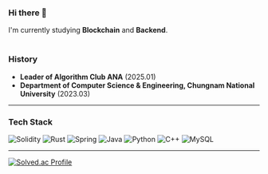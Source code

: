 ### Hi there 👋


I'm currently studying **Blockchain** and **Backend**.<br><br>

### History

- **Leader of Algorithm Club ANA** (2025.01)
- **Department of Computer Science & Engineering, Chungnam National University** (2023.03)
---




### Tech Stack

![Solidity](https://img.shields.io/badge/-Solidity-363636?style=flat-square&logo=solidity&logoColor=white)
![Rust](https://img.shields.io/badge/-Rust-000000?style=flat-square&logo=rust&logoColor=white)
![Spring](https://img.shields.io/badge/-Spring-6DB33F?style=flat-square&logo=spring&logoColor=white)
![Java](https://img.shields.io/badge/-Java-007396?style=flat-square&logo=java&logoColor=white)
![Python](https://img.shields.io/badge/-Python-3776AB?style=flat-square&logo=python&logoColor=white)
![C++](https://img.shields.io/badge/-C++-00599C?style=flat-square&logo=c%2B%2B&logoColor=white)
![MySQL](https://img.shields.io/badge/-MySQL-4479A1?style=flat-square&logo=mysql&logoColor=white)








---




[![Solved.ac Profile](http://mazassumnida.wtf/api/generate_badge?boj=yyw1000)](https://solved.ac/yyw1000)
